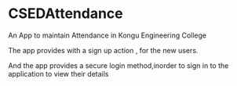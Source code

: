 # CSEDAttendance
An App to maintain Attendance in Kongu Engineering College

The app provides with a sign up action , for the new users.

And the app provides a secure login method,inorder to sign in to the application to view their details
